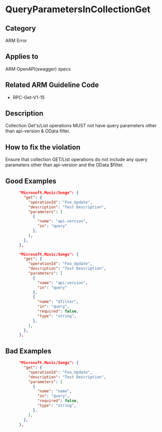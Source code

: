 # QueryParametersInCollectionGet

## Category

ARM Error

## Applies to

ARM OpenAPI(swagger) specs

## Related ARM Guideline Code

- RPC-Get-V1-15

## Description

Collection Get's/List operations MUST not have query parameters other than api-version & OData filter.

## How to fix the violation

Ensure that collection GET/List operations do not include any query parameters other than api-version and the OData $filter.

## Good Examples

```json
      "Microsoft.Music/Songs": {
        "get": {
          "operationId": "Foo_Update",
          "description": "Test Description",
          "parameters": [
            {
              "name": "api-version",
              "in": "query"
            },
          ],
        },
      },
```

```json
      "Microsoft.Music/Songs": {
        "get": {
          "operationId": "Foo_Update",
          "description": "Test Description",
          "parameters": [
            {
              "name": "api-version",
              "in": "query"
            },
            {
              "name": "$filter",
              "in": "query",
              "required": false,
              "type": "string",
            },
          ],
        },
      },
```

## Bad Examples

```json
      "Microsoft.Music/Songs": {
        "get": {
          "operationId": "Foo_Update",
          "description": "Test Description",
          "parameters": [
            {
              "name": "name",
              "in": "query",
              "required": false,
              "type": "string",
            },
          ],
        },
      },
```
